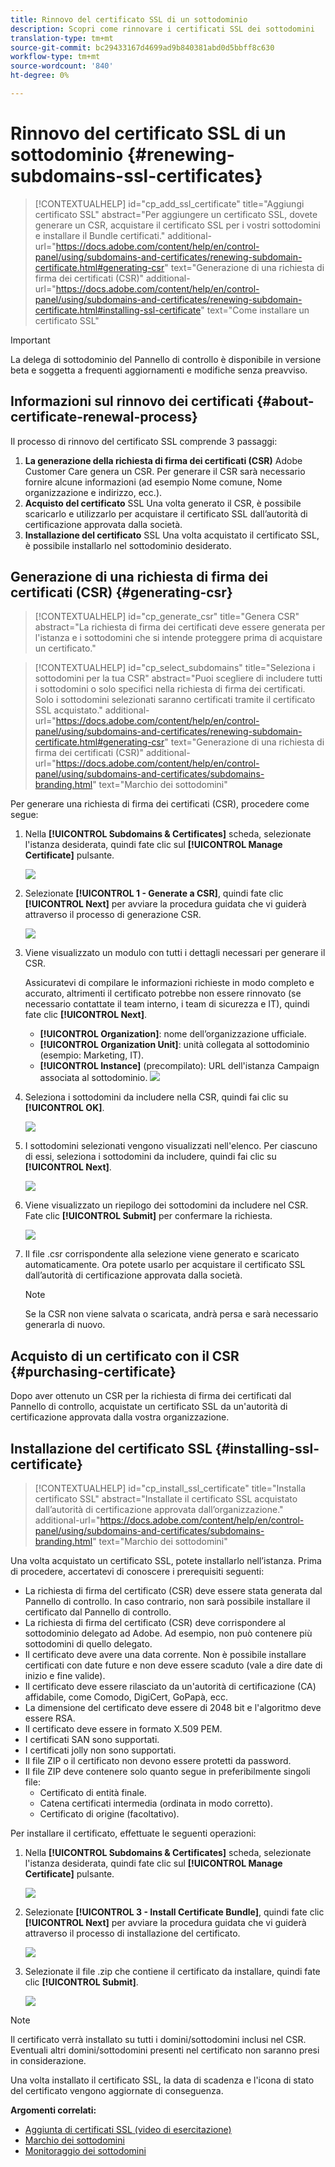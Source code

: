 ```yaml
---
title: Rinnovo del certificato SSL di un sottodominio
description: Scopri come rinnovare i certificati SSL dei sottodomini
translation-type: tm+mt
source-git-commit: bc29433167d4699ad9b840381abd0d5bbff8c630
workflow-type: tm+mt
source-wordcount: '840'
ht-degree: 0%

---
```



# Rinnovo del certificato SSL di un sottodominio {#renewing-subdomains-ssl-certificates}

>[!CONTEXTUALHELP]
>id="cp_add_ssl_certificate"
>title="Aggiungi certificato SSL"
>abstract="Per aggiungere un certificato SSL, dovete generare un CSR, acquistare il certificato SSL per i vostri sottodomini e installare il Bundle certificati."
>additional-url="https://docs.adobe.com/content/help/en/control-panel/using/subdomains-and-certificates/renewing-subdomain-certificate.html#generating-csr" text="Generazione di una richiesta di firma dei certificati (CSR)"
>additional-url="https://docs.adobe.com/content/help/en/control-panel/using/subdomains-and-certificates/renewing-subdomain-certificate.html#installing-ssl-certificate" text="Come installare un certificato SSL"

>[!IMPORTANT]
>
>La delega di sottodominio del Pannello di controllo è disponibile in versione beta e soggetta a frequenti aggiornamenti e modifiche senza preavviso.

## Informazioni sul rinnovo dei certificati {#about-certificate-renewal-process}

Il processo di rinnovo del certificato SSL comprende 3 passaggi:

1. **La generazione della richiesta di firma dei certificati (CSR)** Adobe Customer Care genera un CSR. Per generare il CSR sarà necessario fornire alcune informazioni (ad esempio Nome comune, Nome organizzazione e indirizzo, ecc.).
1. **Acquisto del certificato** SSL Una volta generato il CSR, è possibile scaricarlo e utilizzarlo per acquistare il certificato SSL dall’autorità di certificazione approvata dalla società.
1. **Installazione del certificato** SSL Una volta acquistato il certificato SSL, è possibile installarlo nel sottodominio desiderato.

## Generazione di una richiesta di firma dei certificati (CSR) {#generating-csr}

>[!CONTEXTUALHELP]
>id="cp_generate_csr"
>title="Genera CSR"
>abstract="La richiesta di firma dei certificati deve essere generata per l&#39;istanza e i sottodomini che si intende proteggere prima di acquistare un certificato."

>[!CONTEXTUALHELP]
>id="cp_select_subdomains"
>title="Seleziona i sottodomini per la tua CSR"
>abstract="Puoi scegliere di includere tutti i sottodomini o solo specifici nella richiesta di firma dei certificati. Solo i sottodomini selezionati saranno certificati tramite il certificato SSL acquistato."
>additional-url="https://docs.adobe.com/content/help/en/control-panel/using/subdomains-and-certificates/renewing-subdomain-certificate.html#generating-csr" text="Generazione di una richiesta di firma dei certificati (CSR)"
>additional-url="https://docs.adobe.com/content/help/en/control-panel/using/subdomains-and-certificates/subdomains-branding.html" text="Marchio dei sottodomini"

Per generare una richiesta di firma dei certificati (CSR), procedere come segue:

1. Nella **[!UICONTROL Subdomains & Certificates]** scheda, selezionate l&#39;istanza desiderata, quindi fate clic sul **[!UICONTROL Manage Certificate]** pulsante.

   ![](assets/renewal1.png)

1. Selezionate **[!UICONTROL 1 - Generate a CSR]**, quindi fate clic **[!UICONTROL Next]** per avviare la procedura guidata che vi guiderà attraverso il processo di generazione CSR.

   ![](assets/renewal2.png)

1. Viene visualizzato un modulo con tutti i dettagli necessari per generare il CSR.

   Assicuratevi di compilare le informazioni richieste in modo completo e accurato, altrimenti il certificato potrebbe non essere rinnovato (se necessario contattate il team interno, i team di sicurezza e IT), quindi fate clic **[!UICONTROL Next]**.

   * **[!UICONTROL Organization]**: nome dell’organizzazione ufficiale.
   * **[!UICONTROL Organization Unit]**: unità collegata al sottodominio (esempio: Marketing, IT).
   * **[!UICONTROL Instance]** (precompilato): URL dell&#39;istanza Campaign associata al sottodominio.
   ![](assets/renewal3.png)

1. Seleziona i sottodomini da includere nella CSR, quindi fai clic su **[!UICONTROL OK]**.

   ![](assets/renewal4.png)

1. I sottodomini selezionati vengono visualizzati nell&#39;elenco. Per ciascuno di essi, seleziona i sottodomini da includere, quindi fai clic su **[!UICONTROL Next]**.

   ![](assets/renewal5.png)

1. Viene visualizzato un riepilogo dei sottodomini da includere nel CSR. Fate clic **[!UICONTROL Submit]** per confermare la richiesta.

   ![](assets/renewal6.png)

1. Il file .csr corrispondente alla selezione viene generato e scaricato automaticamente. Ora potete usarlo per acquistare il certificato SSL dall’autorità di certificazione approvata dalla società.

   >[!NOTE]
   >
   >Se la CSR non viene salvata o scaricata, andrà persa e sarà necessario generarla di nuovo.

## Acquisto di un certificato con il CSR {#purchasing-certificate}

Dopo aver ottenuto un CSR per la richiesta di firma dei certificati dal Pannello di controllo, acquistate un certificato SSL da un&#39;autorità di certificazione approvata dalla vostra organizzazione.

## Installazione del certificato SSL {#installing-ssl-certificate}

>[!CONTEXTUALHELP]
>id="cp_install_ssl_certificate"
>title="Installa certificato SSL"
>abstract="Installate il certificato SSL acquistato dall’autorità di certificazione approvata dall’organizzazione."
>additional-url="https://docs.adobe.com/content/help/en/control-panel/using/subdomains-and-certificates/subdomains-branding.html" text="Marchio dei sottodomini"

Una volta acquistato un certificato SSL, potete installarlo nell’istanza. Prima di procedere, accertatevi di conoscere i prerequisiti seguenti:

* La richiesta di firma del certificato (CSR) deve essere stata generata dal Pannello di controllo. In caso contrario, non sarà possibile installare il certificato dal Pannello di controllo.
* La richiesta di firma del certificato (CSR) deve corrispondere al sottodominio delegato ad Adobe. Ad esempio, non può contenere più sottodomini di quello delegato.
* Il certificato deve avere una data corrente. Non è possibile installare certificati con date future e non deve essere scaduto (vale a dire date di inizio e fine valide).
* Il certificato deve essere rilasciato da un&#39;autorità di certificazione (CA) affidabile, come Comodo, DigiCert, GoPapà, ecc.
* La dimensione del certificato deve essere di 2048 bit e l&#39;algoritmo deve essere RSA.
* Il certificato deve essere in formato X.509 PEM.
* I certificati SAN sono supportati.
* I certificati jolly non sono supportati.
* Il file ZIP o il certificato non devono essere protetti da password.
* Il file ZIP deve contenere solo quanto segue in preferibilmente singoli file:
   * Certificato di entità finale.
   * Catena certificati intermedia (ordinata in modo corretto).
   * Certificato di origine (facoltativo).

Per installare il certificato, effettuate le seguenti operazioni:

1. Nella **[!UICONTROL Subdomains & Certificates]** scheda, selezionate l&#39;istanza desiderata, quindi fate clic sul **[!UICONTROL Manage Certificate]** pulsante.

   ![](assets/renewal1.png)

1. Selezionate **[!UICONTROL 3 - Install Certificate Bundle]**, quindi fate clic **[!UICONTROL Next]** per avviare la procedura guidata che vi guiderà attraverso il processo di installazione del certificato.

   ![](assets/install1.png)

1. Selezionate il file .zip che contiene il certificato da installare, quindi fate clic **[!UICONTROL Submit]**.

   ![](assets/install2.png)

>[!NOTE]
>
>Il certificato verrà installato su tutti i domini/sottodomini inclusi nel CSR. Eventuali altri domini/sottodomini presenti nel certificato non saranno presi in considerazione.

Una volta installato il certificato SSL, la data di scadenza e l&#39;icona di stato del certificato vengono aggiornate di conseguenza.

**Argomenti correlati:**

* [Aggiunta di certificati SSL (video di esercitazione)](https://docs.adobe.com/content/help/en/campaign-learn/campaign-standard-tutorials/administrating/control-panel/adding-ssl-certificates.html)
* [Marchio dei sottodomini](../../subdomains-certificates/using/subdomains-branding.md)
* [Monitoraggio dei sottodomini](../../subdomains-certificates/using/monitoring-subdomains.md)